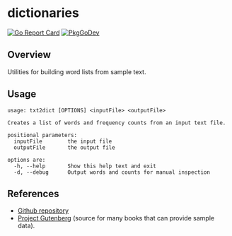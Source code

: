 # dictionaries
[![Go Report Card](https://goreportcard.com/badge/github.com/philhanna/dictionaries)][idGoReportCard]
[![PkgGoDev](https://pkg.go.dev/badge/github.com/philhanna/dictionaries)][idPkgGoDev]

## Overview
Utilities for building word lists from sample text.

## Usage
```
usage: txt2dict [OPTIONS] <inputFile> <outputFile>

Creates a list of words and frequency counts from an input text file.

positional parameters:
  inputFile        the input file
  outputFile       the output file

options are:
  -h, --help       Show this help text and exit
  -d, --debug      Output words and counts for manual inspection
```
## References
- [Github repository](https://github.com/philhanna/dictionaries)
- [Project Gutenberg](https://www.gutenberg.org/) (source for many books
that can provide sample data).
  
[idGoReportCard]: https://goreportcard.com/report/github.com/philhanna/dictionaries
[idPkgGoDev]: https://pkg.go.dev/github.com/philhanna/dictionaries
